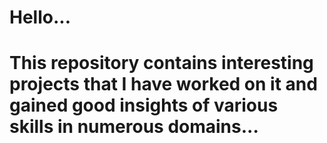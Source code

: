 <h1>Hello...</h1>
<h1>This repository contains interesting  projects that I have worked on it and gained 
good insights of various skills in numerous domains... </h1>

